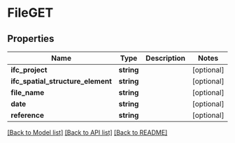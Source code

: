 # FileGET

## Properties
Name | Type | Description | Notes
------------ | ------------- | ------------- | -------------
**ifc_project** | **string** |  | [optional] 
**ifc_spatial_structure_element** | **string** |  | [optional] 
**file_name** | **string** |  | [optional] 
**date** | **string** |  | [optional] 
**reference** | **string** |  | [optional] 

[[Back to Model list]](../README.md#documentation-for-models) [[Back to API list]](../README.md#documentation-for-api-endpoints) [[Back to README]](../README.md)


